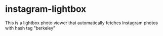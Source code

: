# instagram-lightbox
This is a lightbox photo viewer that automatically fetches Instagram photos with hash tag "berkeley"
